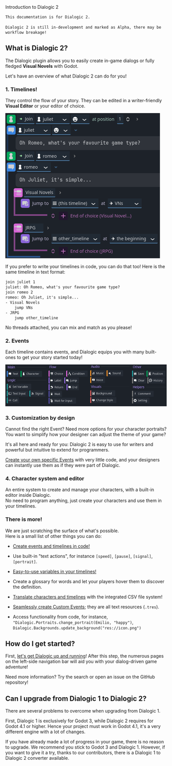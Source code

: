 <div class="header-banner dawn">
     <div class="header-label dawn">Introduction to Dialogic 2</div>
</div>

```admonish info
This documentation is for Dialogic 2.

Dialogic 2 is still in-development and marked as Alpha, there may be workflow breakage!
```

## What is Dialogic 2?

The Dialogic plugin allows you to easily create in-game dialogs or fully fledged **Visual Novels** with Godot.

Let's have an overview of what Dialogic 2 can do for you!

### 1. Timelines!
They control the flow of your story. They can be edited in a writer-friendly **Visual Editor** or your editor of choice.

![Dialogic 2: Timeline in Viusal Mode](media/introduction/visual_timeline.png)

If you prefer to write your timelines in code, you can do that too! Here is the same timeline in text format:


```dtl
join juliet 1
juliet: Oh Romeo, what's your favourite game type?
join romeo 2
romeo: Oh Juliet, it's simple...
- Visual Novels
	jump VNs
- JRPG
    jump other_timeline
```

No threads attached, you can mix and match as you please!

### 2. Events
Each timeline contains events, and Dialogic equips you with many built-ones to get your story started today!

![Dialogic 2: Built-In Timeline Events](media/introduction/events.png)

### 3. Customization by design
Cannot find the right Event? Need more options for your character portraits? You want to simplify how your designer can adjust the theme of your game?

It's all here and ready for you: Dialogic 2 is easy to use for writers and powerful but intuitive to extend for programmers.

[Create your own specific Events](creating-extensions.md) with very little code, and your designers can instantly use them as if they were part of Dialogic.


### 4. Character system and editor

An entire system to create and manage your characters, with a built-in editor inside Dialogic.\
No need to program anything, just create your characters and use them in your timelines.


### There is more!

We are just scratching the surface of what's possible.\
Here is a small list of other things you can do:


- [Create events and timelines in code!](creating-timelines-in-code)

- Use built-in "text actions", for instance `[speed]`, `[pause]`, `[signal]`, `[portrait]`.

- [Easy-to-use variables in your timelines!](variables.md)

- Create a glossary for words and let your players hover them to discover the definition.

- [Translate characters and timelines](translation.md) with the integrated CSV file system!

- [Seamlessly create Custom Events](creating-extensions.md); they are all text resources (`.tres`).

- Access functionality from code, for instance, `"Dialogic.Portraits.change_portrait(Emilio, "happy")`, `Dialogic.Backgrounds.update_background("res://icon.png")`

## How do I get started?

First, [let's get Dialogic up and running](getting-started)! After this step, the numerous pages on the left-side navigation bar will aid you with your dialog-driven game adventure!

Need more information? Try the search or open an issue on the GitHub repository!

## Can I upgrade from Dialogic 1 to Dialogic 2?

There are several problems to overcome when upgrading from Dialogic 1.

First, Dialogic 1 is exclusively for Godot 3, while Dialogic 2 requires for Godot 4.1 or higher.
Hence your project must work in Godot 4.1, it's a very different engine with a lot of changes.


If you have already made a lot of progress in your game, there is no reason to upgrade. We recommend you stick to Godot 3 and Dialogic 1.
However, if you want to give it a try, thanks to our contributors, there is a Dialogic 1 to Dialogic 2 converter available.
